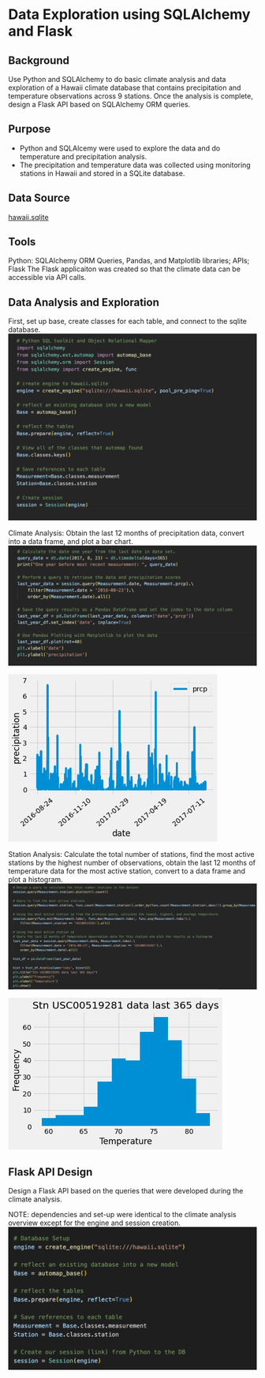 # Data Exploration using SQLAlchemy and Flask

## Background

Use Python and SQLAlchemy to do basic climate analysis and data exploration of a Hawaii climate database that contains precipitation and temperature observations across 9 stations. Once the analysis is complete, design a Flask API based on SQLAlchemy ORM queries.

## Purpose

- Python and SQLAlcemy were used to explore the data and do temperature and precipitation analysis.
- The precipitation and temperature data was collected using monitoring stations in Hawaii and stored in a SQLite database.

## Data Source

[hawaii.sqlite](/hawaii.sqlite)

## Tools

Python: SQLAlchemy ORM Queries, Pandas, and Matplotlib libraries; APIs; Flask
The Flask applicaiton was created so that the climate data can be accessible via API calls.

## Data Analysis and Exploration

First, set up base, create classes for each table, and connect to the sqlite database.
![Code5](/images/code5.png)

Climate Analysis: Obtain the last 12 months of precipitation data, convert into a data frame, and plot a bar chart.
![Code2](/images/code2.png)

![Precipitation](/images/precip.png)


Station Analysis: Calculate the total number of stations, find the most active stations by the highest number of observations, obtain the last 12 months of temperature data for the most active station, convert to a data frame and plot a histogram.
![Code3](/images/code3.png)

![Temperature](/images/temp.png)

## Flask API Design

Design a Flask API based on the queries that were developed during the climate analysis.

NOTE: dependencies and set-up were identical to the climate analysis overview except for the engine and session creation.
![Code1](/images/code1.png)
